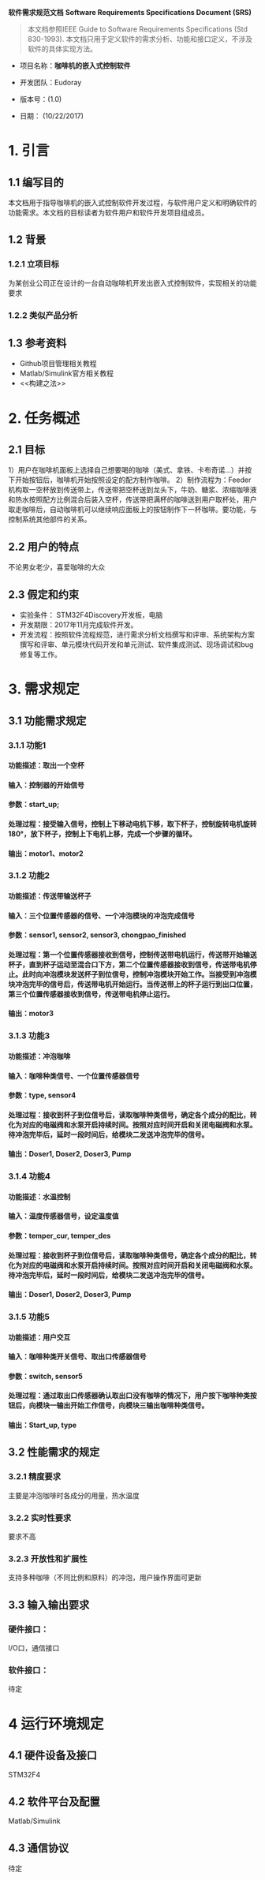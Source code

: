 **软件需求规范文档**
**Software Requirements Specifications Document (SRS)**

> 本文档参照IEEE Guide to Software Requirements Specifications (Std 830-1993). 本文档只用于定义软件的需求分析、功能和接口定义，不涉及软件的具体实现方法。

- 项目名称：**咖啡机的嵌入式控制软件**

- 开发团队：Eudoray

- 版本号：(1.0)	

- 日期： (10/22/2017)


# 1. 引言

## 1.1 编写目的

本文档用于指导咖啡机的嵌入式控制软件开发过程，与软件用户定义和明确软件的功能需求。本文档的目标读者为软件用户和软件开发项目组成员。

## 1.2 背景

### 1.2.1 立项目标
为某创业公司正在设计的一台自动咖啡机开发出嵌入式控制软件，实现相关的功能要求
### 1.2.2 类似产品分析

## 1.3 参考资料

- Github项目管理相关教程
- Matlab/Simulink官方相关教程
- <<构建之法>>

# 2. 任务概述

## 2.1 目标

1）用户在咖啡机面板上选择自己想要喝的咖啡（美式、拿铁、卡布奇诺...）并按下开始按钮后，咖啡机开始按照设定的配方制作咖啡。
2）制作流程为：Feeder机构取一空杯放到传送带上，传送带把空杯送到龙头下，牛奶、糖浆、浓缩咖啡液和热水按照配方比例混合后装入空杯，传送带把满杯的咖啡送到用户取杯处，用户取走咖啡后，自动咖啡机可以继续响应面板上的按钮制作下一杯咖啡。要功能，与控制系统其他部件的关系。

## 2.2 用户的特点

不论男女老少，喜爱咖啡的大众
## 2.3 假定和约束

- 实验条件： STM32F4Discovery开发板，电脑
- 开发期限：2017年11月完成软件开发。
- 开发流程：按照软件流程规范，进行需求分析文档撰写和评审、系统架构方案撰写和评审、单元模块代码开发和单元测试、软件集成测试、现场调试和bug修复等工作。

# 3. 需求规定

## 3.1 功能需求规定

### 3.1.1 功能1

#### 功能描述：取出一个空杯

#### 输入：控制器的开始信号
#### 参数：start_up;

#### 处理过程：接受输入信号，控制上下移动电机下移，取下杯子，控制旋转电机旋转180°，放下杯子，控制上下电机上移，完成一个步骤的循环。
#### 输出：motor1、motor2

### 3.1.2 功能2

#### 功能描述：传送带输送杯子

#### 输入：三个位置传感器的信号、一个冲泡模块的冲泡完成信号
#### 参数：sensor1, sensor2, sensor3, chongpao_finished

#### 处理过程：第一个位置传感器接收到信号，控制传送带电机运行，传送带开始输送杯子，直到杯子运动至混合口下方，第二个位置传感器接收到信号，传送带电机停止。此时向冲泡模块发送杯子到位信号，控制冲泡模块开始工作。当接受到冲泡模块冲泡完毕的信号后，传送带电机开始运行。当传送带上的杯子运行到出口位置，第三个位置传感器接收到信号，传送带电机停止运行。
#### 输出：motor3

### 3.1.3 功能3

#### 功能描述：冲泡咖啡

#### 输入：咖啡种类信号、一个位置传感器信号
#### 参数：type, sensor4

#### 处理过程：接收到杯子到位信号后，读取咖啡种类信号，确定各个成分的配比，转化为对应的电磁阀和水泵开启持续时间。按照对应时间开启和关闭电磁阀和水泵。待冲泡完毕后，延时一段时间后，给模块二发送冲泡完毕的信号。
#### 输出：Doser1, Doser2, Doser3, Pump

### 3.1.4 功能4

#### 功能描述：水温控制

#### 输入：温度传感器信号，设定温度值
#### 参数：temper_cur, temper_des

#### 处理过程：接收到杯子到位信号后，读取咖啡种类信号，确定各个成分的配比，转化为对应的电磁阀和水泵开启持续时间。按照对应时间开启和关闭电磁阀和水泵。待冲泡完毕后，延时一段时间后，给模块二发送冲泡完毕的信号。
#### 输出：Doser1, Doser2, Doser3, Pump

### 3.1.5 功能5

#### 功能描述：用户交互

#### 输入：咖啡种类开关信号、取出口传感器信号
#### 参数：switch, sensor5

#### 处理过程：通过取出口传感器确认取出口没有咖啡的情况下，用户按下咖啡种类按钮后，向模块一输出开始工作信号，向模块三输出咖啡种类信号。
#### 输出：Start_up, type

## 3.2 性能需求的规定

### 3.2.1 精度要求
主要是冲泡咖啡时各成分的用量，热水温度

### 3.2.2 实时性要求
要求不高

### 3.2.3 开放性和扩展性
支持多种咖啡（不同比例和原料）的冲泡，用户操作界面可更新

## 3.3 输入输出要求

### 硬件接口：
I/O口，通信接口

### 软件接口：
待定

# 4 运行环境规定
## 4.1 硬件设备及接口
STM32F4
## 4.2 软件平台及配置
Matlab/Simulink
## 4.3 通信协议
待定

